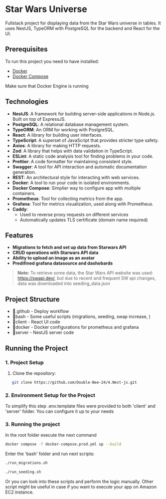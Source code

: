 # Star Wars Universe

Fullstack project for displaying data from the Star Wars universe in tables. It uses NestJS, TypeORM with PostgreSQL for the backend and React for the UI.

## Prerequisites

To run this project you need to have installed:

- [Docker](https://www.docker.com/)
- [Docker Compose](https://docs.docker.com/compose/)

Make sure that Docker Engine is running

## Technologies

- **NestJS**: A framework for building server-side applications in Node.js. Built on top of ExpressJS.
- **PostgreSQL**: A relational database management system.
- **TypeORM**: An ORM for working with PostgreSQL.
- **React**: A library for building user interfaces.
- **TypeScript**: A superset of JavaScript that provides stricter type safety.
- **Axios**: A library for making HTTP requests.
- **Zod**: A library that helps with data validation in TypeScript.
- **ESLint**: A static code analysis tool for finding problems in your code.
- **Prettier**: A code formatter for maintaining consistent style.
- **Swagger**: A tool for API interaction and automatic documentation generation.
- **REST**: An architectural style for interacting with web services.
- **Docker**: A tool to run your code in isolated environments.
- **Docker Compose**: Simplier way to configure app with multiple containers.
- **Prometheus**: Tool for collecting metrics from the app.
- **Grafana**: Tool for metrics visualization, used along with Prometheus.
- **Caddy**:
  - Used to reverse proxy requests on different services
  - Automatically updates TLS certificate (domain name required)

## Features

- **Migrations to fetch and set up data from Starwars API**
- **CRUD operations with Starwars API data**
- **Ability to upload an image as an avatar**
- **Predifined grafana datasource and dashobards**

> **Note:** To retrieve some data, the Star Wars API website was used: https://swapi.dev/, but due to recent and frequent SW api changes, data was downloaded into seeding_data.json

## Project Structure

- 📁.github - Deploy workflow
- 📁bash - Some useful scripts (migrations, seeding, swap increase, )
- 📁client - React UI code
- 📁docker - Docker configurations for prometheus and grafana
- 📁server - NestJS server code

## Running the Project

### 1. Project Setup

1. Clone the repository:

```bash
   git clone https://github.com/Double-Bee-24/4.Nest-js.git
```

### 2. Environment Setup for the Project

To simplify this step .env.template files were provided to both 'client' and 'server' folder. You can configure it up to your needs

### 3. Running the project

In the root folder execute the next command

```bash
docker compose -f docker-compose.prod.yml up --build
```

Enter the 'bash' folder and run next scripts:

```bash
./run_migrations.sh
```

```bash
./run_seeding.sh
```

Or you can look into these scripts and perform the logic manually.
Other script might be useful in case if you want to execute your app on Amazon EC2 instance.
